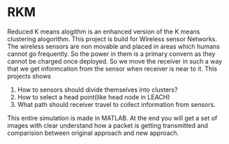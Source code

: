 # RKM
Reduced K means alogithm is an enhanced version of the K means clustering alogorithm.
This project is build for Wireless sensor Networks. 
The wireless sensors are non movable and placed in areas which humans cannot go frequently. So the power in them is a primary convern as they cannot be charged once deployed.
So we move the receiver in such a way that we get informcation from the sensor when receiver is near to it. 
This projects shows
  1. How to sensors should divide themselves into clusters?
  2. How to select a head point(like head node in LEACH)
  3. What path should receiver travel to collect information from sensors.

This entire simulation is made in MATLAB. At the end you will get a set of images with clear understand how a packet is getting transmitted and comparision between original approach and new approach.
